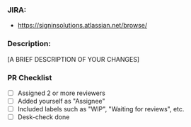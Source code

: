 ### JIRA: ###

- https://signinsolutions.atlassian.net/browse/

### Description: ###

[A BRIEF DESCRIPTION OF YOUR CHANGES]

### PR Checklist ###

- [ ] Assigned 2 or more reviewers
- [ ] Added yourself as "Assignee"
- [ ] Included labels such as "WIP", "Waiting for reviews", etc.
- [ ] Desk-check done
